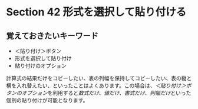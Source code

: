 # Section 42 形式を選択して貼り付ける

## 覚えておきたいキーワード
- ＜貼り付け＞ボタン
- 形式を選択して貼り付け
- 貼り付けのオプション

計算式の結果だけをコピーしたい、表の列幅を保持してコピーしたい、表の縦と横を入れ替えたい、といったことはよくあります。この場合は、<em>＜貼り付け＞ボタンのオプション</em>を利用すると<em>数式だけ、値だけ、書式だけ、列幅だけ</em>といった個別の貼り付けが可能となります。
